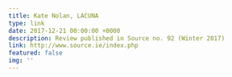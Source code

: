 ```yaml
---
title: Kate Nolan, LACUNA
type: link
date: 2017-12-21 00:00:00 +0000
description: Review published in Source no. 92 (Winter 2017)
link: http://www.source.ie/index.php
featured: false
img: ''
---
```


